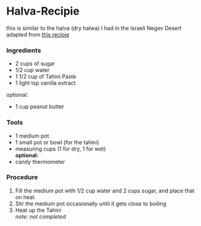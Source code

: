 # Halva-Recipie
this is similar to the halva (dry halwa) I had in the Israeli Negev Desert  
adapted from [this recipie](https://youtu.be/64_ckmBf01M)

### Ingredients  
- 2 cups of sugar
- 1/2 cup water
- 1 1/2 cup of Tahini Paste
- 1 light tsp vanilla extract  

optional:  
- 1 cup peanut butter

### Tools
- 1 medium pot
- 1 small pot or bowl (for the tahini)
- measuring cups (1 for dry, 1 for wet)  
__optional:__  
- candy thermometer

### Procedure
1. Fill the medium pot with 1/2 cup water and 2 cups sugar, and place that on heat. 
2. Stir the medium pot occasionally until it gets close to boiling
3. Heat up the Tahini  
_note: not completed_
